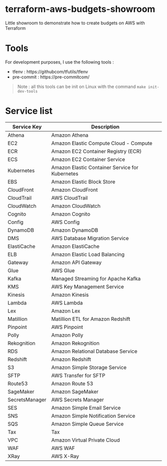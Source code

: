 # terraform-aws-budgets-showroom
Little showroom to demonstrate how to create budgets on AWS with Terraform

# Tools
For development purposes, I use the following tools : 
* tfenv : https://githubcom/tfutils/tfenv
* pre-commit : https://pre-commitcom/

> Note : all this tools can be init on Linux with the command `make init-dev-tools`

# Service list
| Service Key    | Description                                     |
|----------------|-------------------------------------------------|
| Athena         | Amazon Athena                                   |
| EC2            | Amazon Elastic Compute Cloud - Compute          |
| ECR            | Amazon EC2 Container Registry (ECR)             |
| ECS            | Amazon EC2 Container Service                    |
| Kubernetes     | Amazon Elastic Container Service for Kubernetes |
| EBS            | Amazon Elastic Block Store                      |
| CloudFront     | Amazon CloudFront                               |
| CloudTrail     | AWS CloudTrail                                  |
| CloudWatch     | Amazon CloudWatch                               |
| Cognito        | Amazon Cognito                                  |
| Config         | AWS Config                                      |
| DynamoDB       | Amazon DynamoDB                                 |
| DMS            | AWS Database Migration Service                  |
| ElastiCache    | Amazon ElastiCache                              |
| ELB            | Amazon Elastic Load Balancing                   |
| Gateway        | Amazon API Gateway                              |
| Glue           | AWS Glue                                        |
| Kafka          | Managed Streaming for Apache Kafka              |
| KMS            | AWS Key Management Service                      |
| Kinesis        | Amazon Kinesis                                  |
| Lambda         | AWS Lambda                                      |
| Lex            | Amazon Lex                                      |
| Matillion      | Matillion ETL for Amazon Redshift               |
| Pinpoint       | AWS Pinpoint                                    |
| Polly          | Amazon Polly                                    |
| Rekognition    | Amazon Rekognition                              |
| RDS            | Amazon Relational Database Service              |
| Redshift       | Amazon Redshift                                 |
| S3             | Amazon Simple Storage Service                   |
| SFTP           | AWS Transfer for SFTP                           |
| Route53        | Amazon Route 53                                 |
| SageMaker      | Amazon SageMaker                                |
| SecretsManager | AWS Secrets Manager                             |
| SES            | Amazon Simple Email Service                     |
| SNS            | Amazon Simple Notification Service              |
| SQS            | Amazon Simple Queue Service                     |
| Tax            | Tax                                             |
| VPC            | Amazon Virtual Private Cloud                    |
| WAF            | AWS WAF                                         |
| XRay           | AWS X-Ray                                       |
